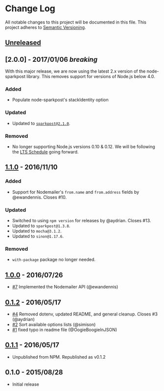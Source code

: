 # Change Log
All notable changes to this project will be documented in this file.
This project adheres to [Semantic Versioning](http://semver.org/).

## [Unreleased]

## [2.0.0] - 2017/01/06 *breaking*
With this major release, we are now using the latest 2.x version of the node-sparkpost library.
This removes support for versions of Node.js below 4.0.

### Added
- Populate node-sparkpost's stackIdentity option

### Updated
- Updated to [`sparkpost@2.1.0`](https://github.com/SparkPost/node-sparkpost/).

### Removed
- No longer supporting Node.js versions 0.10 & 0.12. We will be following the [LTS Schedule](https://github.com/nodejs/LTS) going forward.

## [1.1.0] - 2016/11/10
### Added
- Support for Nodemailer's `from.name` and `from.address` fields by @ewandennis. Closes #10.

### Updated
- Switched to using `npm version` for releases by @aydrian. Closes #13.
- Updated to `sparkpost@1.3.8`.
- Updated to `mocha@3.1.2`.
- Updated to `sinon@1.17.6`.

### Removed
- `with-package` package no longer needed.

## [1.0.0] - 2016/07/26
- [#7](https://github.com/SparkPost/nodemailer-sparkpost-transport/pull/7) Implemented the Nodemailer API (@ewandennis)

## [0.1.2] - 2016/05/17
- [#4](https://github.com/SparkPost/nodemailer-sparkpost-transport/pull/4) Removed dotenv, updated README, and general cleanup. Closes #3 (@aydrian)
- [#2](https://github.com/SparkPost/nodemailer-sparkpost-transport/pull/2) Sort available options lists (@simison)
- [#1](https://github.com/SparkPost/nodemailer-sparkpost-transport/pull/1) fixed typo in readme file (@OogieBoogieInJSON)

## [0.1.1] - 2016/05/17
- Unpublished from NPM. Republished as v0.1.2

## 0.1.0 - 2015/08/28
- Initial release

[Unreleased]: https://github.com/SparkPost/nodemailer-sparkpost-transport/compare/v1.1.0...HEAD
[1.1.0]: https://github.com/SparkPost/nodemailer-sparkpost-transport/compare/1.0.0...v1.1.0
[1.0.0]: https://github.com/SparkPost/nodemailer-sparkpost-transport/compare/0.1.2...1.0.0
[0.1.2]: https://github.com/SparkPost/nodemailer-sparkpost-transport/compare/0.1.1...0.1.2
[0.1.1]: https://github.com/SparkPost/nodemailer-sparkpost-transport/compare/v0.1.0...0.1.1
